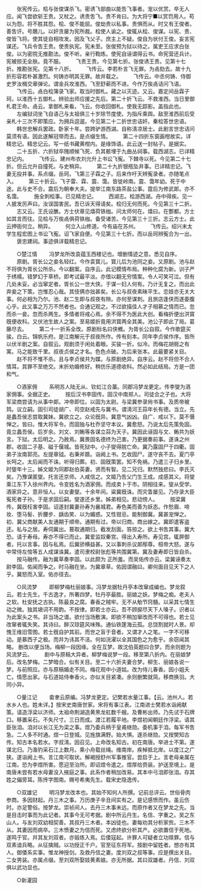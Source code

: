 <!-- { "loadSidebar": true } -->
　　张宪传云。桧与张俊谋杀飞。密诱飞部曲以能吿飞事者。宠以优赏。卒无人应。闻飞尝欲斩王贵。又杖之。诱贵吿飞。贵不肯曰。为大将宁■以赏罚用人。苟以为怨。将不胜其怨。桧、俊不能屈。俊劫贵以私事。贵惧而从。时又有王俊者。善吿讦。号鵰儿。以奸贪屡为宪所裁。桧使人谕之。俊辄从桧、俊谋。以宪、贵、俊皆飞将。使其徒自相攻发。因及飞父子。庶主上不疑。俊自为状付王俊。妄言宪谋还。飞兵令吿王贵。使贵执宪。宪未至。张俊预为狱以待之。属吏王应求白张俊。以为密院无推勘法。俊不听。亲行鞫炼。使宪自诬谓得云书。命宪营还兵计。宪被掠无全肤。竟不服。 
　　飞责王贵。今见第七折。张俊诱王贵。见第十七折。推勘张宪。见第十八折。 
　　飞传云。李若朴言飞无罪。为卨劾去。故十九折形容若朴甚激烈。何铸亦明其无罪。故并载之。 
　　飞传云。中丞何铸、侍御史罗汝楫交章弹论。谓金兵攻淮西。飞至舒蕲而不进。今作万俟卨诘问飞语。 
　　飞传云。卨白桧簿录飞家。取当时御札。藏之以灭迹。又云。嘉定间岳霖子珂。以淮西十五御札。辨验出师应援之先后。第二十折飞云。不救淮西。当日里御札君王命。卨云。拿御札来看。飞云。你收回御札。使我无踪影。盖指此也。 
　　左编狱词坐飞自语己与太祖俱三十岁除节度使。为指斥乘舆。敌至淮西前后受亲札十三次不即策应。为拥兵逗遛。今见第二十二折世忠诘奸。秦桧答世忠语。 
　　韩世忠解兵罢政。卧家十年。尝跨驴游西湖。自称淸凉居士。此剧言世忠诘问莫须有语。因此遂解冠带而去。是点缀生情。 
　　第二十四折东窗画柑故实。详精忠记。精忠记云。写一纸书藏黄柑内。是缘饰语。此云送一封帖子。是据实。 
　　二十五折、六折狱卒隗顺候飞死、负其骸埋于九曲丛祠事。载西湖志。已详精忠记内。 
　　飞传云。建州布衣刘允升上书讼飞寃。下棘寺以死。今见第二十七折。但云允升自撞死。与史稍异。 
　　第二十九折银瓶坠井事。已详精忠记。飞妻无投井事。系点缀。岳珂。飞第三子霖之子。后来作吁天辨寃录者。亦随笔点入。 
　　第三十折云。飞子雷、霖、震、霭。皆徙岭南。震、霭年幼。死于中途。此与史不合。震后为朝奉大夫。提举江南东路茶盐公事。霆后为修武郞。亦不名霭。 
　　施全刺桧事。已见精忠记。 
　　西湖志。桧游西湖。舟中得疾。见一人披发厉声曰。汝误国害民。吾已诉天得请矣。桧归无何而死。今见第三十二折。 
　　志又云。王氏设醮。方士伏章见熺荷铁枷。问太师何在。熺曰。在酆都。方士如其言而往。见桧与万俟卨俱荷铁枷。备受诸苦。今见第三十三折。志云方士。此云押衙何立。稍异。 
　　何立入山修道。今有庙在苏州。 
　　飞传云。绍兴末太学生程宏图上书讼飞寃。诏飞家自便。今见第三十七折。而以岳珂辨寃合为一出。 
　　褒忠建祠。事迹俱详载精忠记。 

　　○楚江情 
　　冯梦龙所改袁蕴玉西楼记也。增删情迹之意。悉见自序。 
　　原剧。胥长公之妾名轻红。今作袁寳儿。寳儿后为池同之妾。又原剧。池与赵不将俱为胥长公所杀。今以翻案。自序云。此记模情布局。种种化腐为新。训子严于绣襦。错梦幻于草桥。即考试最平淡。亦借以翻无穷情案。令人可笑可泣。但有几处未妥。必当窜定者。胥长公一世大侠。于谋一妇人何有。乃计无复之。而出此弃妾之下策。岂惟忍心哉。其伎俩亦拙甚矣。长公与叔夜素昧平生。恋妓亦无关大事。何必相为乃尔。池、赵二生即与叔夜有隙。亦何至谋刺。且旅店逢侠而遂委腹心乎。此又事之万万不然者也。合通记观之。不过欲描佳人才子相慕之情而已。忽而杀一妾。忽而杀两生。多情者将戒心焉。余不得不为医此大创。看梅折便出洪寳旣便收科。又伏池生故人之案。至易姬折竟用洪寳两全其美。池公子即此了局。葛藤尽去。 
　　第二十一折系全改。原剧标名曰侠槪。为胥长公自叙。今作歌筵买骏。白云。锦帆乐府。是江南解元于叔夜所作。传有刻本。同年李贞侯作序。皆所以伏半剧之案。自叙云。观剧须于闲处着眼。买骏一折。似冷。而梅花胡衕之有寓。马之能致千里。叔夜贞侯之才名。色色点破。为后来张本。此最要紧关目。 
　　赵不将不惟不杀。且与李贞侯共为媒。与原剧绝异。自序云。赵不将但不合人情耳。其罪不至绝交。末折劝婚修好。稍仿乐道德收科。然必如此结局。方是一团和气。 

　　○酒家佣 
　　系明苏人陆无从、钦虹江合藁。同郡冯梦龙更定。传李燮为酒家佣事。全据正史。 
　　按后汉书李固传。固汉中南郑人。司徒合之子也。大将军梁商尝请为从事中郞。冲帝即位。以固为太尉。与梁冀参录尙书事。及质帝被鸩。议立嗣。固引司徒胡广、司空赵戒先与冀书。谓淸河王蒜年长有德。当立。先是蠡吾侯志尝取冀妹。冀欲立之。众论旣异。冀意气凶凶。自广、戒以下。莫不慑惮之。皆曰。惟大将军令。而固独与杜乔坚守本议。冀愈怒。乃说太后先策免固。竟立蠡吾侯。后岁余。刘文、刘鲔等各谋立蒜为天子。冀因此诬固与文、鲔共为妖言。下狱。太后明之。乃赦焉。冀畏固名德终为己害。乃更据奏前事。遂诛之州郡。收固二子基、磁于偃城。皆死狱中。小子燮得脱亡命。冀乃露固尸于四衢。固弟子汝南郭亮。左提章钺。右秉斧踬。诣阙上书。乞收固尸。遂守丧不去。夏门亭长呵之。太后闻而不诛。听得归葬。初、固旣策罢。知不免祸。乃遣三子归乡里。时燮年十三。姊文姬为同郡赵伯英妻。贤而有智。见二兄归。默然独悲曰。李氏灭矣。乃豫谋匿燮。托言还京师。人咸信之。文姬乃吿父门生王成。成感其义。将燮乘江东下入徐州界内。令变姓名为酒家佣。而成卖卜于市。阴相往来。燮从受学。酒家异之。意非恒人。以女妻燮。十余年间。粱冀旣诛。而灾眚屡见。乃存录大臣寃死者子孙。于是求固后嗣。燮遂还乡里。姊弟相见。悲动傍人。 
　　按梁冀传。冀旣枉害李固。诏遂封冀妻孙寿为襄城君。寿色美而善为妖态。作愁眉、啼妆、堕马髻、折腰步、龋齿笑、以为媚惑。又性钳忌。能制御冀。冀甚宠惮之。初、冀父商献美人友通期于顺帝。通期有过。帝以归商。商出嫁之。冀即遣客盗还。私与之居。寿伺冀出。篡取通期归。截发刮面。笞掠之。欲上书吿其事。冀大恐。请于寿母。寿亦不得已而止。冀爱监奴秦宫。得出入寿所。寿见宫。辄屛御者。托以言事。因与私焉。后冀骄横益甚。又以事刺杀议郞邴尊。桓帝大怒。遂与中常侍左悺等五人成谋诛冀。遣司隶校尉张彪等共围冀第。冀及妻寿即日皆自杀。 
　　按马融传。融为冀草奏李固。以此颇为 正所羞。而吴佑传亦云。梁冀诬奏太尉李固。佑闻而争之。时马融在坐。为冀章草。佑因谓融曰。卿何面目见天下之人乎。冀怒而入室。佑亦径去。 

　　○风流梦 
　　即柳梦梅杜丽娘事。冯梦龙据牡丹亭本改窜成编也。梦龙叙云。若士先生。千古逸才。所著四梦。牡丹亭最胜。丽娘之妖。梦梅之痴。老夫人之软。杜安抚之古执。陈最良之腐。春香之贼牢。无不从觔节窍髓。以采其七情生动之微。独其塡词不用韵。不按律。即若士亦云。吾不顾捩尽天下人嗓子。识者以为此案头之书。非当场之谱。欲付当场敷演。即欲不稍加窜改而不可得也。若士见改窜者辄失笑。其诗曰。醉汉琼筵风味殊。通仙铁篴海云孤。总饶割就时人景。却愧王维旧雪图。若士旣自护其前。而世之盲于音者。又谓才人之笔。一字不可移动。是慕西子之极。而幷为讳其不洁。何如浣濯以全其国色之为愈乎。余窃闻其略。 删改以便当场。梅柳一段因缘。全在互梦。故沈伯英题曰合梦。而余则题为风流梦云。 
　　剧中与原稿大异者。柳梦梅说梦一段。移至第八折内。在丽娘梦后。改名梦梅。二梦暗合。似有关目。至二十六折夫妻合梦。柳生、丽娘各说一梦。与前照应。亦与原稿婚走不同。梅花观中小道姑。改为侍儿春香。因小姐夭亡。情愿出家。与石道姑侍奉香火。亦似关目紧凑。余则删繁就简。移商换羽。大同小异。 

　　○量江记 
　　畲聿云原编。冯梦龙更定。记樊若水量江事。【云。池州人。若水乡人也。姓未详。】按宋史南唐世家。宋将有事江表。江南进士樊若水诣阙献策。请造浮梁以济师。太祖命荆湖造黄黑龙舡数千艘。及曹彬出师。乃先试于石牌口。移置采石。不失尺寸。三日而成。渡江若履平地。李煜初闻朝廷作浮梁。语其臣张洎。洎对以长江无为梁之事。煜乃委兵柄于皇甫继勋。委机事于洎。每军书吿急。二人多不时通。煜一日登城。见旌旗满野。始大惧。遂杀继勋。又按樊知古传。知古本名若水。字叔淸。因召见。上命改名知古。初在南唐。举进士不第。遂谋北归。乃渔钓采石江上数月。乘小舟载丝绳。维南岸。疾棹抵北岸。以度江之广狭。遂诣阙上书。言江南可取状。解褐授舒州军事推官。尝启于上。言老母亲属在江南。恐为李煜所害。愿迎至治所。即诏煜令遣之。煜厚给赍装。护送至境上。是南唐未尝有若水母妻没入掖庭之事。此系作者稍加改易。其本中弓洎即张洎。存其姓之偏旁耳。陈抟字图南。赐号希夷先生。载宋史隐逸传。 

　　○双雄记 
　　明冯梦龙改本也。其始不知何人所撰。记前总评云。世俗骨肉参商。多因财起。丹三木之事。万历庚子辛丑间实有之。是记感愤而作。虽云伤时。亦足警俗。按梦龙。崇祯间人。去丹三木事未远。而原作者又在梦龙之先。当是目击时事而为此记者。其事今无可考据。剧中所云丹生。名信、字重之。吴之东山人。与友刘双幼相契善。其叔丹三木者。本凶徒也。妻每劝其分析家赀。三木不从。其妻因而病卒。三木愤妻之为信而死。又虑终欲分析其产。必欲置信于死地。遂鸣于官。幷其友刘双者。亦锻炼入焉。后倭寇起。许罪人可疑者立功赎罪。信与双素谙兵略。从征擒贼。以功授正千户。官至征东将军。按剧中留姓者。想亦有其人。御倭系实事。惟龙神授剑。及救丹信之妻。度刘双之叔等事。应是撰出关目。二女男装。亦属点缀。至刘双所娶妓黄素娘。亦无所据。其曰双雄者。丹信、刘双俱以武功显也。 

　　○新灌园 
